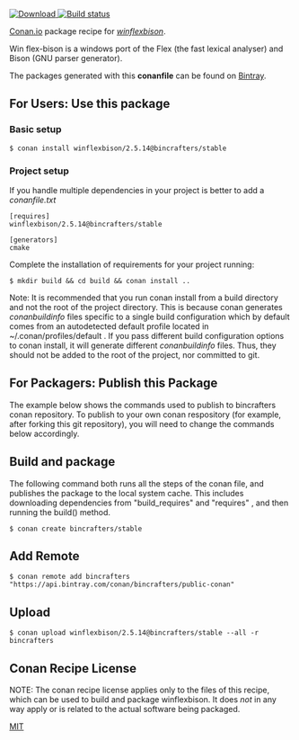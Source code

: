 [![Download](https://api.bintray.com/packages/helmesjo/public/winflexbison%3Ahelmesjo/images/download.svg?version=2.5.14%3Atesting) ](https://bintray.com/helmesjo/public/winflexbison%3Ahelmesjo/2.5.14%3Atesting/link)
[![Build status](https://ci.appveyor.com/api/projects/status/926waxog892o3cvw?svg=true)](https://ci.appveyor.com/project/helmesjo/conan-winflexbison)

[Conan.io](https://conan.io) package recipe for [*winflexbison*](https://sourceforge.net/projects/winflexbison/).

Win flex-bison is a windows port of                     the Flex (the fast lexical analyser) and                     Bison (GNU parser generator).

The packages generated with this **conanfile** can be found on [Bintray](https://bintray.com/bincrafters/public-conan/winflexbison%3Abincrafters).

## For Users: Use this package

### Basic setup

    $ conan install winflexbison/2.5.14@bincrafters/stable

### Project setup

If you handle multiple dependencies in your project is better to add a *conanfile.txt*

    [requires]
    winflexbison/2.5.14@bincrafters/stable

    [generators]
    cmake

Complete the installation of requirements for your project running:

    $ mkdir build && cd build && conan install ..

Note: It is recommended that you run conan install from a build directory and not the root of the project directory.  This is because conan generates *conanbuildinfo* files specific to a single build configuration which by default comes from an autodetected default profile located in ~/.conan/profiles/default .  If you pass different build configuration options to conan install, it will generate different *conanbuildinfo* files.  Thus, they should not be added to the root of the project, nor committed to git.

## For Packagers: Publish this Package

The example below shows the commands used to publish to bincrafters conan repository. To publish to your own conan respository (for example, after forking this git repository), you will need to change the commands below accordingly.

## Build and package

The following command both runs all the steps of the conan file, and publishes the package to the local system cache.  This includes downloading dependencies from "build_requires" and "requires" , and then running the build() method.

    $ conan create bincrafters/stable



## Add Remote

    $ conan remote add bincrafters "https://api.bintray.com/conan/bincrafters/public-conan"

## Upload

    $ conan upload winflexbison/2.5.14@bincrafters/stable --all -r bincrafters


## Conan Recipe License

NOTE: The conan recipe license applies only to the files of this recipe, which can be used to build and package winflexbison.
It does *not* in any way apply or is related to the actual software being packaged.

[MIT](https://github.com/helmesjo/conan-winflexbison/blob/testing/2.5.14/LICENSE)

